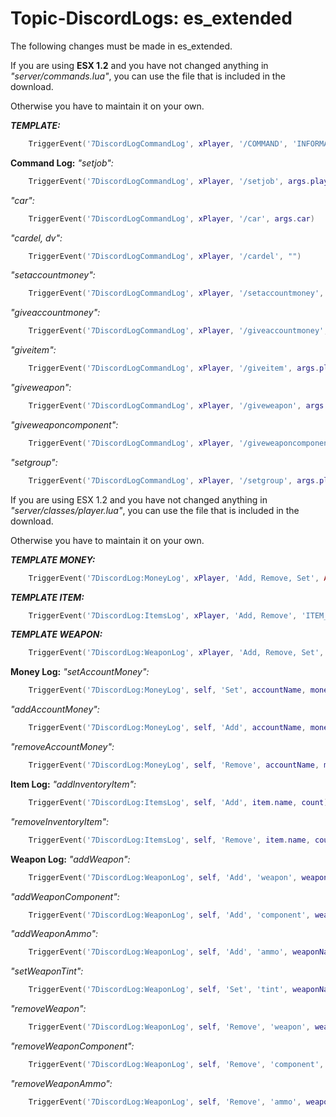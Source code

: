 # Topic-DiscordLogs: es_extended

The following changes must be made in es_extended.

If you are using **ESX 1.2** and you have not changed anything in *"server/commands.lua"*, you can use the file that is included in the download.

Otherwise you have to maintain it on your own.

***TEMPLATE:***
```lua
    TriggerEvent('7DiscordLogCommandLog', xPlayer, '/COMMAND', 'INFORMATION BEHIND COMMANDS')
```


**Command Log:**
*"setjob":*
```lua
    TriggerEvent('7DiscordLogCommandLog', xPlayer, '/setjob', args.playerId.getName() .. " " .. args.job .. " " .. args.grade)
```

*"car":*
```lua
    TriggerEvent('7DiscordLogCommandLog', xPlayer, '/car', args.car)
```

*"cardel, dv":*
```lua
	TriggerEvent('7DiscordLogCommandLog', xPlayer, '/cardel', "")
```

*"setaccountmoney":*
```lua
	TriggerEvent('7DiscordLogCommandLog', xPlayer, '/setaccountmoney', args.playerId.getName() .. " " .. args.account .. " " .. args.amount)
```

*"giveaccountmoney":*
```lua
	TriggerEvent('7DiscordLogCommandLog', xPlayer, '/giveaccountmoney', args.playerId.getName() .. " " .. args.account .. " " .. args.amount)
```

*"giveitem":*
```lua
	TriggerEvent('7DiscordLogCommandLog', xPlayer, '/giveitem', args.playerId.getName() .. " " .. args.item .. " " .. args.count)
```

*"giveweapon":*
```lua
	TriggerEvent('7DiscordLogCommandLog', xPlayer, '/giveweapon', args.playerId.getName() .. " " .. args.weapon .. " " .. args.ammo)
```

*"giveweaponcomponent":*
```lua
	TriggerEvent('7DiscordLogCommandLog', xPlayer, '/giveweaponcomponent', args.playerId.getName() .. " " .. args.weaponName .. " " .. args.componentName)
```

*"setgroup":*
```lua
	TriggerEvent('7DiscordLogCommandLog', xPlayer, '/setgroup', args.playerId.getName() .. " " .. args.group)
```


If you are using ESX 1.2 and you have not changed anything in *"server/classes/player.lua"*, you can use the file that is included in the download.

Otherwise you have to maintain it on your own.

***TEMPLATE MONEY:***
```lua
    TriggerEvent('7DiscordLog:MoneyLog', xPlayer, 'Add, Remove, Set', ACCOUNT_NAME, money)
```

***TEMPLATE ITEM:***
```lua
    TriggerEvent('7DiscordLog:ItemsLog', xPlayer, 'Add, Remove', 'ITEM_NAME', AMOUNT)
```

***TEMPLATE WEAPON:***
```lua
    TriggerEvent('7DiscordLog:WeaponLog', xPlayer, 'Add, Remove, Set', 'weapon, component, ammo, tint', weaponName, information)
```


**Money Log:**
*"setAccountMoney":*
```lua
    TriggerEvent('7DiscordLog:MoneyLog', self, 'Set', accountName, money)
```

*"addAccountMoney":*
```lua
    TriggerEvent('7DiscordLog:MoneyLog', self, 'Add', accountName, money)
```

*"removeAccountMoney":*
```lua
    TriggerEvent('7DiscordLog:MoneyLog', self, 'Remove', accountName, money)
```

**Item Log:**
*"addInventoryItem":*
```lua
    TriggerEvent('7DiscordLog:ItemsLog', self, 'Add', item.name, count)
```

*"removeInventoryItem":*
```lua
    TriggerEvent('7DiscordLog:ItemsLog', self, 'Remove', item.name, count)
```

**Weapon Log:**
*"addWeapon":*
```lua
    TriggerEvent('7DiscordLog:WeaponLog', self, 'Add', 'weapon', weaponName, ammo)
```

*"addWeaponComponent":*
```lua
    TriggerEvent('7DiscordLog:WeaponLog', self, 'Add', 'component', weaponName, weaponComponent)
```

*"addWeaponAmmo":*
```lua
    TriggerEvent('7DiscordLog:WeaponLog', self, 'Add', 'ammo', weaponName, ammoCount)
```

*"setWeaponTint":*
```lua
    TriggerEvent('7DiscordLog:WeaponLog', self, 'Set', 'tint', weaponName, weaponTintIndex)
```

*"removeWeapon":*
```lua
    TriggerEvent('7DiscordLog:WeaponLog', self, 'Remove', 'weapon', weaponName, 0)
```

*"removeWeaponComponent":*
```lua
    TriggerEvent('7DiscordLog:WeaponLog', self, 'Remove', 'component', weaponName, weaponComponent)
```

*"removeWeaponAmmo":*
```lua
    TriggerEvent('7DiscordLog:WeaponLog', self, 'Remove', 'ammo', weaponName, ammoCount)
```